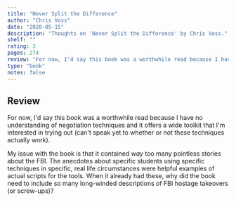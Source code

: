 ```yaml
---
title: "Never Split the Difference"
author: "Chris Voss"
date: "2020-05-15"
description: "Thoughts on 'Never Split the Difference' by Chris Voss."
shelf: ""
rating: 3
pages: 274
review: "For now, I'd say this book was a worthwhile read because I have no understanding of negotiation techniques and it offers a wide toolkit that I'm interested in trying out (can't speak yet to whether or not these techniques actually work).<br/><br/>My issue with the book is that it contained <i>way</i> too many pointless stories about the FBI. The anecdotes about specific students using specific techniques in specific, real life circumstances were helpful examples of actual scripts for the tools. When it already had these, why did the book need to include so many long-winded descriptions of FBI hostage takeovers (or screw-ups)? "
type: "book"
notes: false
---
```


## Review

For now, I'd say this book was a worthwhile read because I have no understanding of negotiation techniques and it offers a wide toolkit that I'm interested in trying out (can't speak yet to whether or not these techniques actually work).

My issue with the book is that it contained _way_ too many pointless stories about the FBI. The anecdotes about specific students using specific techniques in specific, real life circumstances were helpful examples of actual scripts for the tools. When it already had these, why did the book need to include so many long-winded descriptions of FBI hostage takeovers (or screw-ups)?
